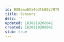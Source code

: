 ```yaml
---
id: BU8smu6Xa4e3tkB0iVHT9
title: Sensors
desc: ''
updated: 1630119208042
created: 1630119208042
stub: true
---
```





